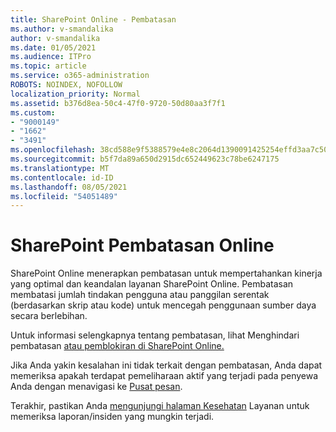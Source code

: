 ```yaml
---
title: SharePoint Online - Pembatasan
ms.author: v-smandalika
author: v-smandalika
ms.date: 01/05/2021
ms.audience: ITPro
ms.topic: article
ms.service: o365-administration
ROBOTS: NOINDEX, NOFOLLOW
localization_priority: Normal
ms.assetid: b376d8ea-50c4-47f0-9720-50d80aa3f7f1
ms.custom:
- "9000149"
- "1662"
- "3491"
ms.openlocfilehash: 38cd588e9f5388579e4e8c2064d1390091425254effd3aa7c50c4f2cbc80ce53
ms.sourcegitcommit: b5f7da89a650d2915dc652449623c78be6247175
ms.translationtype: MT
ms.contentlocale: id-ID
ms.lasthandoff: 08/05/2021
ms.locfileid: "54051489"
---
```

# <a name="sharepoint-online-throttling"></a>SharePoint Pembatasan Online

SharePoint Online menerapkan pembatasan untuk mempertahankan kinerja yang optimal dan keandalan layanan SharePoint Online. Pembatasan membatasi jumlah tindakan pengguna atau panggilan serentak (berdasarkan skrip atau kode) untuk mencegah penggunaan sumber daya secara berlebihan. 

Untuk informasi selengkapnya tentang pembatasan, lihat Menghindari pembatasan [atau pemblokiran di SharePoint Online.](https://docs.microsoft.com/sharepoint/dev/general-development/how-to-avoid-getting-throttled-or-blocked-in-sharepoint-online)

Jika Anda yakin kesalahan ini tidak terkait dengan pembatasan, Anda dapat memeriksa apakah terdapat pemeliharaan aktif yang terjadi pada penyewa Anda dengan menavigasi ke [Pusat pesan](https://portal.office.com/adminportal/home#/MessageCenter).

 Terakhir, pastikan Anda [mengunjungi halaman Kesehatan](https://portal.office.com/adminportal/home#/servicehealth) Layanan untuk memeriksa laporan/insiden yang mungkin terjadi.

